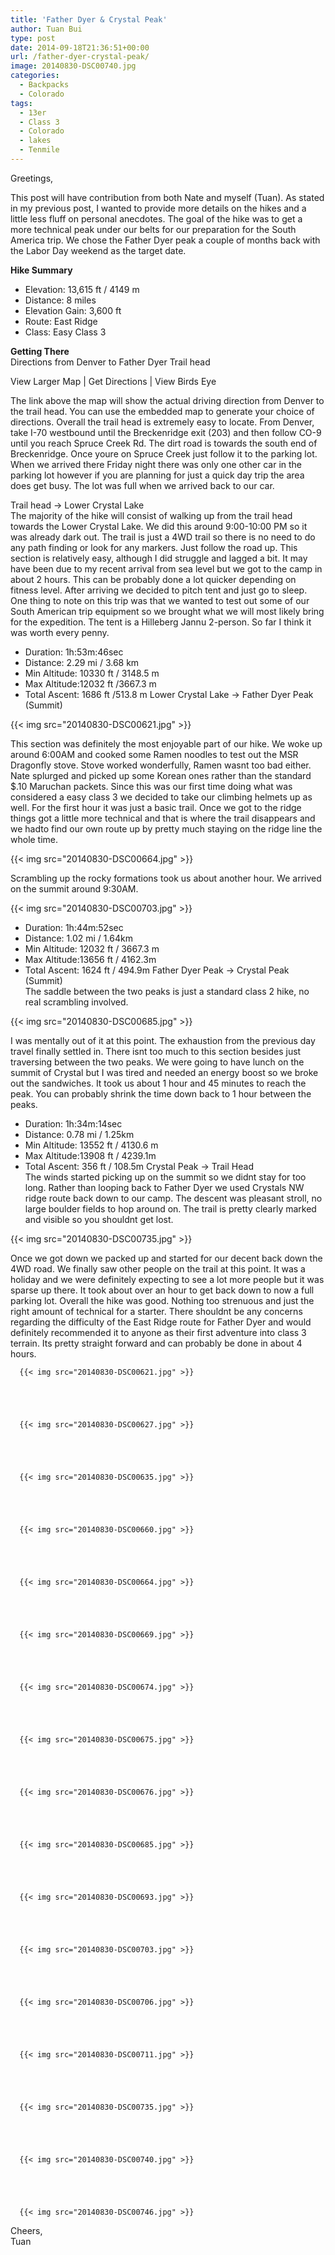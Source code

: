 ```yaml
---
title: 'Father Dyer & Crystal Peak'
author: Tuan Bui
type: post
date: 2014-09-18T21:36:51+00:00
url: /father-dyer-crystal-peak/
image: 20140830-DSC00740.jpg
categories:
  - Backpacks
  - Colorado
tags:
  - 13er
  - Class 3
  - Colorado
  - lakes
  - Tenmile
---
```

Greetings,

This post will have contribution from both Nate and myself (Tuan). As stated in my previous post, I wanted to provide more details on the hikes and a little less fluff on personal anecdotes. The goal of the hike was to get a more technical peak under our belts for our preparation for the South America trip. We chose the Father Dyer peak a couple of months back with the Labor Day weekend as the target date.

**Hike Summary**

  * Elevation: 13,615 ft / 4149 m
  * Distance: 8 miles
  * Elevation Gain: 3,600 ft
  * Route: East Ridge
  * Class: Easy Class 3

**Getting There**  
Directions from Denver to Father Dyer Trail head




View Larger Map | Get Directions | View Birds Eye





The link above the map will show the actual driving direction from Denver to the trail head. You can use the embedded map to generate your choice of directions. Overall the trail head is extremely easy to locate. From Denver, take I-70 westbound until the Breckenridge exit (203) and then follow CO-9 until you reach Spruce Creek Rd. The dirt road is towards the south end of Breckenridge. Once youre on Spruce Creek just follow it to the parking lot. When we arrived there Friday night there was only one other car in the parking lot however if you are planning for just a quick day trip the area does get busy. The lot was full when we arrived back to our car.




Trail head -> Lower Crystal Lake  
The majority of the hike will consist of walking up from the trail head towards the Lower Crystal Lake. We did this around 9:00-10:00 PM so it was already dark out. The trail is just a 4WD trail so there is no need to do any path finding or look for any markers. Just follow the road up. This section is relatively easy, although I did struggle and lagged a bit. It may have been due to my recent arrival from sea level but we got to the camp in about 2 hours. This can be probably done a lot quicker depending on fitness level. After arriving we decided to pitch tent and just go to sleep. One thing to note on this trip was that we wanted to test out some of our South American trip equipment so we brought what we will most likely bring for the expedition. The tent is a Hilleberg Jannu 2-person. So far I think it was worth every penny.

  * Duration: 1h:53m:46sec
  * Distance: 2.29 mi / 3.68 km
  * Min Altitude: 10330 ft / 3148.5 m
  * Max Altitude:12032 ft /3667.3 m
  * Total Ascent: 1686 ft /513.8 m
Lower Crystal Lake -> Father Dyer Peak (Summit)

  {{< img src="20140830-DSC00621.jpg" >}}
		      


This section was definitely the most enjoyable part of our hike. We woke up around 6:00AM and cooked some Ramen noodles to test out the MSR Dragonfly stove. Stove worked wonderfully, Ramen wasnt too bad either. Nate splurged and picked up some Korean ones rather than the standard $.10 Maruchan packets. Since this was our first time doing what was considered a easy class 3 we decided to take our climbing helmets up as well. For the first hour it was just a basic trail. Once we got to the ridge things got a little more technical and that is where the trail disappears and we hadto find our own route up by pretty much staying on the ridge line the whole time.


  {{< img src="20140830-DSC00664.jpg" >}}
		      


Scrambling up the rocky formations took us about another hour. We arrived on the summit around 9:30AM.


  {{< img src="20140830-DSC00703.jpg" >}}
		      


  * Duration: 1h:44m:52sec
  * Distance: 1.02 mi / 1.64km
  * Min Altitude: 12032 ft / 3667.3 m
  * Max Altitude:13656 ft / 4162.3m
  * Total Ascent: 1624 ft / 494.9m
Father Dyer Peak -> Crystal Peak (Summit)  
The saddle between the two peaks is just a standard class 2 hike, no real scrambling involved.


  {{< img src="20140830-DSC00685.jpg" >}}
		      


I was mentally out of it at this point. The exhaustion from the previous day travel finally settled in. There isnt too much to this section besides just traversing between the two peaks. We were going to have lunch on the summit of Crystal but I was tired and needed an energy boost so we broke out the sandwiches. It took us about 1 hour and 45 minutes to reach the peak. You can probably shrink the time down back to 1 hour between the peaks.

  * Duration: 1h:34m:14sec
  * Distance: 0.78 mi / 1.25km
  * Min Altitude: 13552 ft / 4130.6 m
  * Max Altitude:13908 ft / 4239.1m
  * Total Ascent: 356 ft / 108.5m
Crystal Peak -> Trail Head  
The winds started picking up on the summit so we didnt stay for too long. Rather than looping back to Father Dyer we used Crystals NW ridge route back down to our camp. The descent was pleasant stroll, no large boulder fields to hop around on. The trail is pretty clearly marked and visible so you shouldnt get lost.


  {{< img src="20140830-DSC00735.jpg" >}}
		      


Once we got down we packed up and started for our decent back down the 4WD road. We finally saw other people on the trail at this point. It was a holiday and we were definitely expecting to see a lot more people but it was sparse up there. It took about over an hour to get back down to now a full parking lot. Overall the hike was good. Nothing too strenuous and just the right amount of technical for a starter. There shouldnt be any concerns regarding the difficulty of the East Ridge route for Father Dyer and would definitely recommended it to anyone as their first adventure into class 3 terrain. Its pretty straight forward and can probably be done in about 4 hours.





      {{< img src="20140830-DSC00621.jpg" >}}
                
    



      {{< img src="20140830-DSC00627.jpg" >}}
                
    



      {{< img src="20140830-DSC00635.jpg" >}}
                
    



      {{< img src="20140830-DSC00660.jpg" >}}
                
    



      {{< img src="20140830-DSC00664.jpg" >}}
                
    



      {{< img src="20140830-DSC00669.jpg" >}}
                
    



      {{< img src="20140830-DSC00674.jpg" >}}
                
    



      {{< img src="20140830-DSC00675.jpg" >}}
                
    



      {{< img src="20140830-DSC00676.jpg" >}}
                
    



      {{< img src="20140830-DSC00685.jpg" >}}
                
    



      {{< img src="20140830-DSC00693.jpg" >}}
                
    



      {{< img src="20140830-DSC00703.jpg" >}}
                
    



      {{< img src="20140830-DSC00706.jpg" >}}
                
    



      {{< img src="20140830-DSC00711.jpg" >}}
                
    



      {{< img src="20140830-DSC00735.jpg" >}}
                
    



      {{< img src="20140830-DSC00740.jpg" >}}
                
    



      {{< img src="20140830-DSC00746.jpg" >}}
                


Cheers,  
Tuan